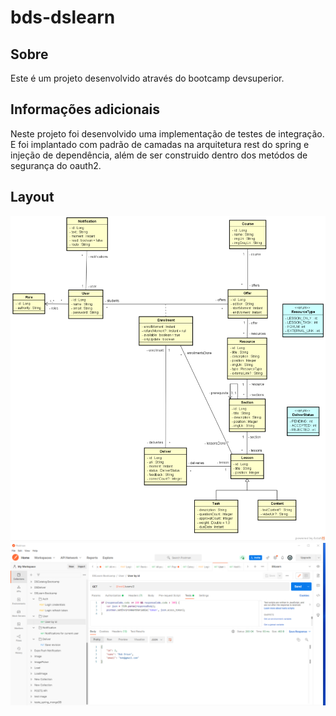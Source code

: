 # bds-dslearn

## Sobre

Este é um projeto desenvolvido através do bootcamp devsuperior.
 
## Informações adicionais

Neste projeto foi desenvolvido uma implementação de testes de integração. E foi implantado com padrão de camadas na arquitetura rest do spring e injeção de dependência, além de ser construido dentro dos metódos de segurança do oauth2.
 
## Layout
<p align="center">
  <img width="800" src="ModeloConceitual_DSLearn.png">
  <img width="800" src="DSLearn_Postman.png">
</P>
